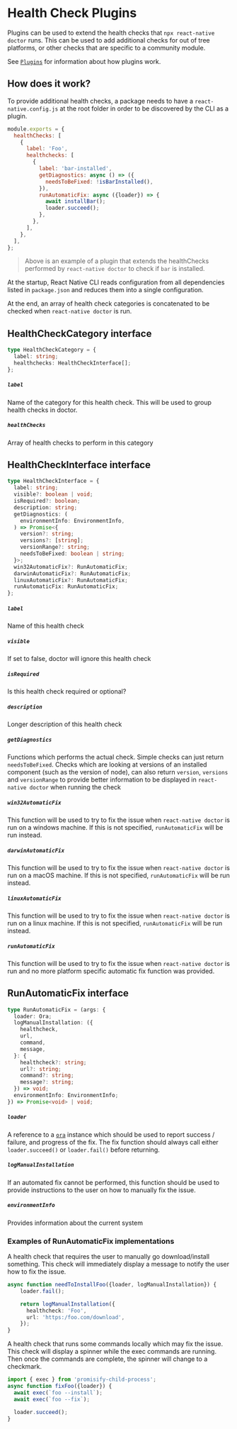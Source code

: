 # Health Check Plugins

Plugins can be used to extend the health checks that `npx react-native doctor` runs.  This can be used to add additional checks for out of tree platforms, or other checks that are specific to a community module.

See [`Plugins`](./plugins.md) for information about how plugins work.  

## How does it work?

To provide additional health checks, a package needs to have a `react-native.config.js` at the root folder in order to be discovered by the CLI as a plugin.

```js
module.exports = {
  healthChecks: [
    {
      label: 'Foo',
      healthchecks: [
        {
          label: 'bar-installed',
          getDiagnostics: async () => ({
            needsToBeFixed: !isBarInstalled(),
          }),
          runAutomaticFix: async ({loader}) => {
            await installBar();
            loader.succeed();
          },
        },
      ],
    },
  ],
};
```

> Above is an example of a plugin that extends the healthChecks performed by `react-native doctor` to check if `bar` is installed.

At the startup, React Native CLI reads configuration from all dependencies listed in `package.json` and reduces them into a single configuration.

At the end, an array of health check categories is concatenated to be checked when `react-native doctor` is run.

## HealthCheckCategory interface

```ts
type HealthCheckCategory = {
  label: string;
  healthchecks: HealthCheckInterface[];
};
```

##### `label`

Name of the category for this health check. This will be used to group health checks in doctor.

##### `healthChecks`

Array of health checks to perform in this category

## HealthCheckInterface interface

```ts
type HealthCheckInterface = {
  label: string;
  visible?: boolean | void;
  isRequired?: boolean;
  description: string;
  getDiagnostics: (
    environmentInfo: EnvironmentInfo,
  ) => Promise<{
    version?: string;
    versions?: [string];
    versionRange?: string;
    needsToBeFixed: boolean | string;
  }>;
  win32AutomaticFix?: RunAutomaticFix;
  darwinAutomaticFix?: RunAutomaticFix;
  linuxAutomaticFix?: RunAutomaticFix;
  runAutomaticFix: RunAutomaticFix;
};
```

##### `label`

Name of this health check

##### `visible`

If set to false, doctor will ignore this health check

##### `isRequired`

Is this health check required or optional?

##### `description`

Longer description of this health check

##### `getDiagnostics`

Functions which performs the actual check.  Simple checks can just return `needsToBeFixed`.  Checks which are looking at versions of an installed component (such as the version of node), can also return `version`, `versions` and `versionRange` to provide better information to be displayed in `react-native doctor` when running the check

##### `win32AutomaticFix`

This function will be used to try to fix the issue when `react-native doctor` is run on a windows machine. If this is not specified, `runAutomaticFix` will be run instead.

##### `darwinAutomaticFix`

This function will be used to try to fix the issue when `react-native doctor` is run on a macOS machine. If this is not specified, `runAutomaticFix` will be run instead.

##### `linuxAutomaticFix`

This function will be used to try to fix the issue when `react-native doctor` is run on a linux machine. If this is not specified, `runAutomaticFix` will be run instead.

##### `runAutomaticFix`

This function will be used to try to fix the issue when `react-native doctor` is run and no more platform specific automatic fix function was provided.

## RunAutomaticFix interface

```ts
type RunAutomaticFix = (args: {
  loader: Ora;
  logManualInstallation: ({
    healthcheck,
    url,
    command,
    message,
  }: {
    healthcheck?: string;
    url?: string;
    command?: string;
    message?: string;
  }) => void;
  environmentInfo: EnvironmentInfo;
}) => Promise<void> | void;
```

##### `loader`

A reference to a [`ora`](https://www.npmjs.com/package/ora) instance which should be used to report success / failure, and progress of the fix.  The fix function should always call either `loader.succeed()` or `loader.fail()` before returning.

##### `logManualInstallation`

If an automated fix cannot be performed, this function should be used to provide instructions to the user on how to manually fix the issue.

##### `environmentInfo`

Provides information about the current system

### Examples of RunAutomaticFix implementations

A health check that requires the user to manually go download/install something.  This check will immediately display a message to notify the user how to fix the issue.

```ts
async function needToInstallFoo({loader, logManualInstallation}) {
    loader.fail();

    return logManualInstallation({
      healthcheck: 'Foo',
      url: 'https:/foo.com/download',
    });
}
```

A health check that runs some commands locally which may fix the issue.  This check will display a spinner while the exec commands are running.  Then once the commands are complete, the spinner will change to a checkmark.

```ts
import { exec } from 'promisify-child-process';
async function fixFoo({loader}) {
  await exec(`foo --install`);
  await exec(`foo --fix`);

  loader.succeed();
}
